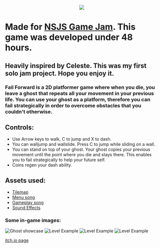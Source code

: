 <p align="center">
  <img src="https://github.com/user-attachments/assets/69987f65-270d-4506-ac0c-cf30e3bd4a51" />
</p>


# Made for [NSJS Game Jam](https://itch.io/jam/nsjs-2024-jam-2). This game was developed under 48 hours.
## Heavily inspired by Celeste. This was my first solo jam project. Hope you enjoy it.
### Fail Forward is a 2D platformer game where when you die, you leave a ghost that repeats all your movement in your previous life. You can use your ghost as a platform, therefore you can fail strategically in order to overcome obstacles that you couldn't otherwise.

## Controls:
- Use Arrow keys to walk, C to jump and X to dash.
- You can walljump and wallslide. Press C to jump while sliding on a wall.
- You can stand on top of your ghost. Your ghost copies your previous movement until the point where you die and stays there. This enables you to fail strategically to help your future self.
- Coins regen your dash ability.

## Assets used:
- [Tilemap](https://adamatomic.itch.io/cavernas)
- [Menu song](https://opengameart.org/content/caustic-chip)
- [Gameplay song](https://opengameart.org/content/perces)
- [Sound Effects](https://opengameart.org/content/nes-8-bit-sound-effects)

### Some in-game images:
![Ghost showcase](https://github.com/user-attachments/assets/477f7259-aac4-4181-a063-f0c8bd5e476f)
![Level Example](https://github.com/user-attachments/assets/e041077a-7bd1-4be2-a138-57b25b1931a0)
![Level Example](https://github.com/user-attachments/assets/ab13f127-f9ae-4310-831c-a3982d28891a)
![Level Example](https://github.com/user-attachments/assets/987d1dc2-251d-4cb9-8783-cc5773368bd5)


[itch.io page](https://kamos-dev.itch.io/fail-forward)
